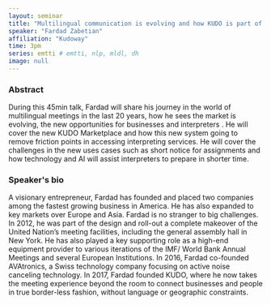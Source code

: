 ```yaml
---
layout: seminar
title: "Multilingual communication is evolving and how KUDO is part of the evolution"
speaker: "Fardad Zabetian"
affiliation: "Kudoway"
time: 3pm
series: emtti # emtti, nlp, mldl, dh 
image: null 
---
```


### Abstract

During this 45min talk, Fardad will share his journey in the world of multilingual meetings in the last 20 years, how he sees the market is evolving, the new opportunities for businesses and  interpreters . He will cover the new KUDO Marketplace and how this new system going to remove friction points in accessing interpreting services. He will cover the challenges in the new uses cases such as short notice for assignments and how technology and AI will assist interpreters to prepare in shorter time.

### Speaker's bio

A visionary entrepreneur, Fardad has founded and placed two companies among the fastest growing business in America. He has also expanded to key markets over Europe and Asia. Fardad is no stranger to big challenges. In 2012, he was part of the design and roll-out a complete makeover of the United Nation’s meeting facilities, including the general assembly hall in New York. He has also played a key supporting role as a high-end equipment provider to various iterations of the IMF/ World Bank Annual Meetings and several European Institutions. In 2016, Fardad co-founded AVAtronics, a Swiss technology company focusing on active noise canceling technology. In 2017, Fardad founded KUDO, where he now takes the meeting experience beyond the room to connect businesses and people in true border-less fashion, without language or geographic constraints.
